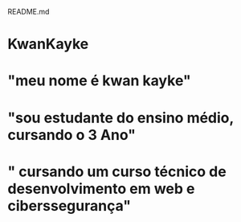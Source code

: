 README.md
# KwanKayke
# "meu nome é kwan kayke"
# "sou estudante do ensino médio, cursando o 3 Ano"
# " cursando um curso técnico de desenvolvimento em web e ciberssegurança"

